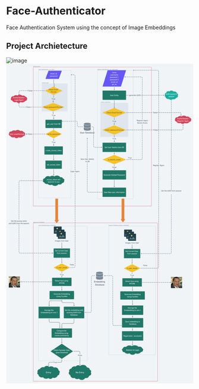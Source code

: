 # Face-Authenticator
Face Authentication System using the concept of Image Embeddings

## Project Archietecture
<img width="844" alt="image" src="https://user-images.githubusercontent.com/57321948/195135349-9888d9ea-af5d-4ee2-8aa4-1e57342add05.png">

<img width="1000" alt="image" src="./Assets/Face Authentication Flowchart.png">

